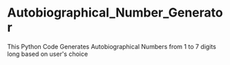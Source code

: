 # Autobiographical_Number_Generator
This Python Code Generates Autobiographical Numbers from 1 to 7 digits long based on user's choice
